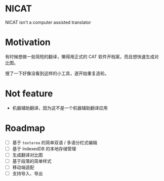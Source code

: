 # NICAT

NICAT isn't a computer assisted translator

# Motivation

有时候想做一些简短的翻译，懒得用正式的 CAT 软件开档案，而且想快速生成对比图。

搜了一下好像没看到这样的小工具，遂开始重复造轮。

# Not feature

- 机器辅助翻译，因为这不是一个机器辅助翻译应用

# Roadmap

- [ ] 基于 `textarea` 的简单双语 / 多语分栏式编辑
- [ ] 基于 IndexedDB 的本地存储管理
- [ ] 生成翻译对比图
- [ ] 基于段落的简单样式
- [ ] 移动端适配
- [ ] 支持导入、导出
